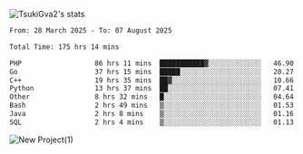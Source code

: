 
![TsukiGva2's stats](https://github-readme-stats.vercel.app/api?username=TsukiGva2&show_icons=true&theme=radical)

<!--START_SECTION:waka-->

```txt
From: 28 March 2025 - To: 07 August 2025

Total Time: 175 hrs 14 mins

PHP                  86 hrs 11 mins  ███████████▓░░░░░░░░░░░░░   46.90 %
Go                   37 hrs 15 mins  █████░░░░░░░░░░░░░░░░░░░░   20.27 %
C++                  19 hrs 35 mins  ██▓░░░░░░░░░░░░░░░░░░░░░░   10.66 %
Python               13 hrs 37 mins  ██░░░░░░░░░░░░░░░░░░░░░░░   07.41 %
Other                8 hrs 32 mins   █░░░░░░░░░░░░░░░░░░░░░░░░   04.64 %
Bash                 2 hrs 49 mins   ▒░░░░░░░░░░░░░░░░░░░░░░░░   01.53 %
Java                 2 hrs 8 mins    ▒░░░░░░░░░░░░░░░░░░░░░░░░   01.16 %
SQL                  2 hrs 4 mins    ▒░░░░░░░░░░░░░░░░░░░░░░░░   01.13 %
```

<!--END_SECTION:waka-->

![New Project(1)](https://github.com/user-attachments/assets/ca397c4b-527a-4830-9802-b71a2622b058)

<!--
![91IYheGYbCL](https://github.com/user-attachments/assets/81d7ee5b-489d-41a0-a545-5872971bd286)
-->
